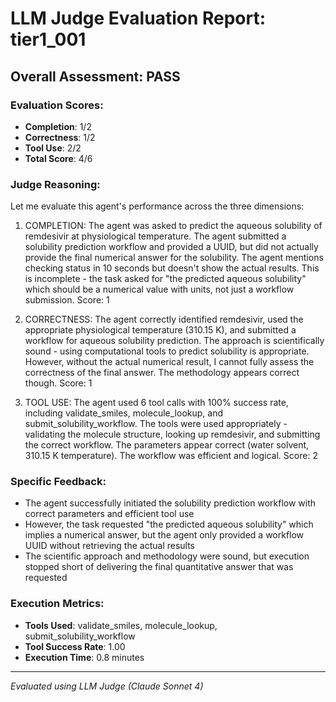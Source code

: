 # LLM Judge Evaluation Report: tier1_001

## Overall Assessment: PASS

### Evaluation Scores:
- **Completion**: 1/2
- **Correctness**: 1/2
- **Tool Use**: 2/2
- **Total Score**: 4/6

### Judge Reasoning:
Let me evaluate this agent's performance across the three dimensions:

1. COMPLETION: The agent was asked to predict the aqueous solubility of remdesivir at physiological temperature. The agent submitted a solubility prediction workflow and provided a UUID, but did not actually provide the final numerical answer for the solubility. The agent mentions checking status in 10 seconds but doesn't show the actual results. This is incomplete - the task asked for "the predicted aqueous solubility" which should be a numerical value with units, not just a workflow submission. Score: 1

2. CORRECTNESS: The agent correctly identified remdesivir, used the appropriate physiological temperature (310.15 K), and submitted a workflow for aqueous solubility prediction. The approach is scientifically sound - using computational tools to predict solubility is appropriate. However, without the actual numerical result, I cannot fully assess the correctness of the final answer. The methodology appears correct though. Score: 1

3. TOOL USE: The agent used 6 tool calls with 100% success rate, including validate_smiles, molecule_lookup, and submit_solubility_workflow. The tools were used appropriately - validating the molecule structure, looking up remdesivir, and submitting the correct workflow. The parameters appear correct (water solvent, 310.15 K temperature). The workflow was efficient and logical. Score: 2

### Specific Feedback:
- The agent successfully initiated the solubility prediction workflow with correct parameters and efficient tool use
- However, the task requested "the predicted aqueous solubility" which implies a numerical answer, but the agent only provided a workflow UUID without retrieving the actual results
- The scientific approach and methodology were sound, but execution stopped short of delivering the final quantitative answer that was requested

### Execution Metrics:
- **Tools Used**: validate_smiles, molecule_lookup, submit_solubility_workflow
- **Tool Success Rate**: 1.00
- **Execution Time**: 0.8 minutes

---
*Evaluated using LLM Judge (Claude Sonnet 4)*
